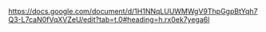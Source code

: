 
https://docs.google.com/document/d/1H1NNqLUUWMWgV9ThpGgpBtYqh7Q3-L7caN0fVqXVZeU/edit?tab=t.0#heading=h.rx0ek7yega6l
